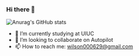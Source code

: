 ### Hi there 👋

<!--
**Wilson-LIU629/Wilson-LIU629** is a ✨ _special_ ✨ repository because its `README.md` (this file) appears on your GitHub profile.

Here are some ideas to get you started:
- 😄 Pronouns: ...
- 🤔 I’m looking for help with ...
- 💬 Ask me about ...
- ⚡ Fun fact: ...
-->
![Anurag's GitHub stats](https://github-readme-stats.vercel.app/api?username=Wilson-LIU629&show_icons=true&theme=tokyonight)


- 🔭 I’m currently studying at UIUC
- 👯 I’m looking to collaborate on Autopilot
- 📫 How to reach me: wilson000629@gmail.com

